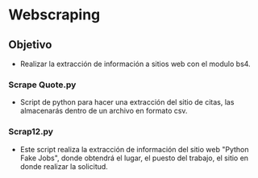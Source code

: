 
# Webscraping
## Objetivo
- Realizar la extracción de información a sitios web con el modulo bs4.
### Scrape Quote.py
- Script de python para hacer una extracción del sitio de citas, las almacenarás dentro de un archivo en formato csv.
### Scrap12.py
- Este script realiza la extracción de información del sitio web "Python Fake Jobs", donde obtendrá el lugar, el puesto del trabajo, el sitio en donde realizar la solicitud. 
